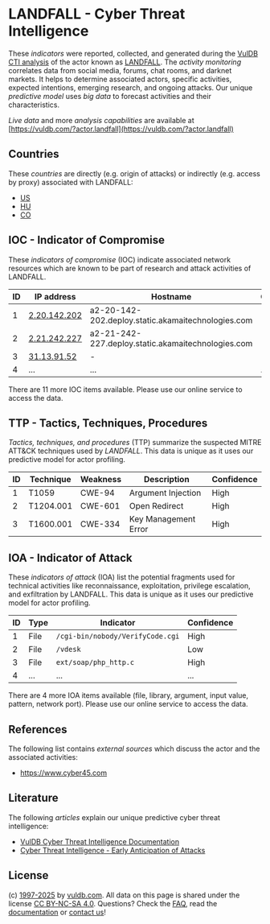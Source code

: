 # LANDFALL - Cyber Threat Intelligence

These _indicators_ were reported, collected, and generated during the [VulDB CTI analysis](https://vuldb.com/?kb.cti) of the actor known as [LANDFALL](https://vuldb.com/?actor.landfall). The _activity monitoring_ correlates data from social media, forums, chat rooms, and darknet markets. It helps to determine associated actors, specific activities, expected intentions, emerging research, and ongoing attacks. Our unique _predictive model_ uses _big data_ to forecast activities and their characteristics.

_Live data_ and more _analysis capabilities_ are available at [https://vuldb.com/?actor.landfall](https://vuldb.com/?actor.landfall)

## Countries

These _countries_ are directly (e.g. origin of attacks) or indirectly (e.g. access by proxy) associated with LANDFALL:

* [US](https://vuldb.com/?country.us)
* [HU](https://vuldb.com/?country.hu)
* [CO](https://vuldb.com/?country.co)

## IOC - Indicator of Compromise

These _indicators of compromise_ (IOC) indicate associated network resources which are known to be part of research and attack activities of LANDFALL.

ID | IP address | Hostname | Campaign | Confidence
-- | ---------- | -------- | -------- | ----------
1 | [2.20.142.202](https://vuldb.com/?ip.2.20.142.202) | a2-20-142-202.deploy.static.akamaitechnologies.com | - | High
2 | [2.21.242.227](https://vuldb.com/?ip.2.21.242.227) | a2-21-242-227.deploy.static.akamaitechnologies.com | - | High
3 | [31.13.91.52](https://vuldb.com/?ip.31.13.91.52) | - | - | High
4 | ... | ... | ... | ...

There are 11 more IOC items available. Please use our online service to access the data.

## TTP - Tactics, Techniques, Procedures

_Tactics, techniques, and procedures_ (TTP) summarize the suspected MITRE ATT&CK techniques used by _LANDFALL_. This data is unique as it uses our predictive model for actor profiling.

ID | Technique | Weakness | Description | Confidence
-- | --------- | -------- | ----------- | ----------
1 | T1059 | CWE-94 | Argument Injection | High
2 | T1204.001 | CWE-601 | Open Redirect | High
3 | T1600.001 | CWE-334 | Key Management Error | High

## IOA - Indicator of Attack

These _indicators of attack_ (IOA) list the potential fragments used for technical activities like reconnaissance, exploitation, privilege escalation, and exfiltration by LANDFALL. This data is unique as it uses our predictive model for actor profiling.

ID | Type | Indicator | Confidence
-- | ---- | --------- | ----------
1 | File | `/cgi-bin/nobody/VerifyCode.cgi` | High
2 | File | `/vdesk` | Low
3 | File | `ext/soap/php_http.c` | High
4 | ... | ... | ...

There are 4 more IOA items available (file, library, argument, input value, pattern, network port). Please use our online service to access the data.

## References

The following list contains _external sources_ which discuss the actor and the associated activities:

* https://www.cyber45.com

## Literature

The following _articles_ explain our unique predictive cyber threat intelligence:

* [VulDB Cyber Threat Intelligence Documentation](https://vuldb.com/?kb.cti)
* [Cyber Threat Intelligence - Early Anticipation of Attacks](https://www.scip.ch/en/?labs.20201022)

## License

(c) [1997-2025](https://vuldb.com/?kb.changelog) by [vuldb.com](https://vuldb.com/?kb.about). All data on this page is shared under the license [CC BY-NC-SA 4.0](https://creativecommons.org/licenses/by-nc-sa/4.0/). Questions? Check the [FAQ](https://vuldb.com/?kb.faq), read the [documentation](https://vuldb.com/?kb) or [contact us](https://vuldb.com/?contact)!
